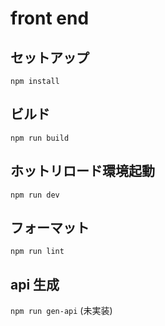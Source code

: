 # front end
## セットアップ
`npm install`
## ビルド
`npm run build`
## ホットリロード環境起動
`npm run dev`
## フォーマット
`npm run lint`
## api 生成
`npm run gen-api` (未実装)
